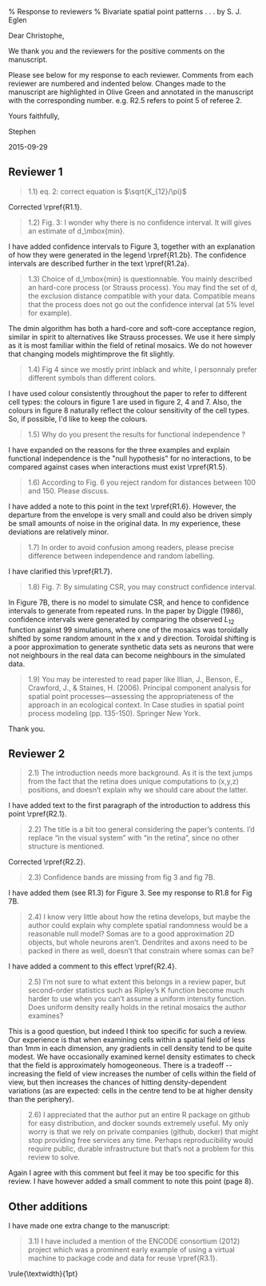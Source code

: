 % Response to reviewers
% Bivariate spatial point patterns . . . by S. J. Eglen





Dear Christophe,

We thank you and the reviewers for the positive comments on the 
manuscript.


Please see below for my response to each reviewer.  Comments from
each reviewer are numbered and indented below.  Changes made to the
manuscript are highlighted in Olive Green and annotated in the manuscript
with the corresponding number.  e.g. R2.5 refers to point 5 of referee
2.

Yours faithfully,

Stephen

2015-09-29


## Reviewer 1

> 1.1) eq. 2: correct equation is $\sqrt{K_{12}/\pi}$

Corrected \rpref{R1.1}.


> 1.2) Fig. 3: I wonder why there is no confidence interval. It will gives
> an estimate of d_\mbox{min}.

I have added confidence intervals to Figure 3, together with an
explanation of how they were generated in the legend \rpref{R1.2b}.
The confidence intervals are described further in the text
\rpref{R1.2a}.

> 1.3) Choice of d_\mbox{min} is questionnable. You mainly described an
> hard-core process (or Strauss process). You may find the set of
> d, the exclusion distance compatible with your data. Compatible
> means that the process does not go out the confidence interval
> (at 5% level for example).

The dmin algorithm has both a hard-core and soft-core acceptance
region, similar in spirit to alternatives like Strauss processes.  We
use it here simply as it is most familiar within the field of retinal
mosaics.  We do not however that changing models mightimprove the fit
slightly.




> 1.4) Fig 4 since we mostly print inblack and white, I personnaly
> prefer different symbols than different colors.

I have used colour consistently throughout the paper to refer to
different cell types: the colours in figure 1 are used in figure 2, 4
and 7.  Also, the colours in figure 8 naturally reflect the colour
sensitivity of the cell types.  So, if possible, I'd like to keep the
colours.


> 1.5) Why do you present the results for functional independence ?

I have expanded on the reasons for the three examples and explain
functional independence is the "null hypothesis" for no interactions,
to be compared against cases when interactions must exist \rpref{R1.5}.

> 1.6) According to Fig. 6 you reject random for distances between 100
> and 150. Please discuss.

I have added a note to this point in the text \rpref{R1.6}.  However, the
departure from the envelope is very small and could also be driven
simply be small amounts of noise in the original data.  In my
experience, these deviations are relatively minor.

> 1.7) In order to avoid confusion among readers, please precise
> difference between independence and random labelling.

I have clarified this \rpref{R1.7}.

> 1.8) Fig. 7: By simulating CSR, you may construct confidence
> interval.

In Figure 7B, there is no model to simulate CSR, and hence to
confidence intervals to generate from repeated runs.  In the paper by
Diggle (1986), confidence intervals were generated by comparing the
observed $L_{12}$ function against 99 simulations, where one of the
mosaics was toroidally shifted by some random amount in the x and y
direction.  Toroidal shifting is a poor approximation to generate
synthetic data sets as neurons that were not neighbours in the real
data can become neighbours in the simulated data.



> 1.9) You may be interested to read paper like Illian, J., Benson,
> E., Crawford, J., & Staines, H. (2006). Principal component analysis
> for spatial point processes—assessing the appropriateness of the
> approach in an ecological context. In Case studies in spatial point
> process modeling (pp. 135-150). Springer New York.

Thank you.

## Reviewer 2

> 2.1) The introduction needs more background. As it is the text jumps
> from the fact that the retina does unique computations to (x,y,z)
> positions, and doesn’t explain why we should care about the latter.

I have added text to the first paragraph of the introduction
to address this point \rpref{R2.1}.

> 2.2) The title is a bit too general considering the paper’s
> contents. I’d replace “in the visual system” with “in the retina”,
> since no other structure is mentioned.

Corrected \rpref{R2.2}.


> 2.3) Confidence bands are missing from fig 3 and fig 7B.

I have added them (see R1.3) for Figure 3.  See my response to R1.8
for Fig 7B.

> 2.4) I know very little about how the retina develops, but maybe the
> author could explain why complete spatial randomness would be a
> reasonable null model? Somas are to a good approximation 2D
> objects, but whole neurons aren’t. Dendrites and axons need to
> be packed in there as well, doesn’t that constrain where somas
> can be?

I have added a comment to this effect \rpref{R2.4}.

> 2.5) I’m not sure to what extent this belongs in a review paper, but
> second-order statistics such as Ripley’s K function become much
> harder to use when you can’t assume a uniform intensity function.
> Does uniform density really holds in the retinal mosaics the author
> examines?

This is a good question, but indeed I think too specific for such a
review.  Our experience is that when examining cells within a spatial
field of less than 1mm in each dimension, any gradients in cell
density tend to be quite modest.  We have occasionally examined kernel
density estimates to check that the field is approximately
homogeoneous.  There is a tradeoff -- increasing the field of view
increases the number of cells within the field of view, but then
increases the chances of hitting density-dependent variations (as are
expected: cells in the centre tend to be at higher density than the
periphery).


> 2.6) I appreciated that the author put an entire R package on github
> for easy distribution, and docker sounds extremely useful. My only
> worry is that we rely on private companies (github, docker) that
> might stop providing free services any time. Perhaps reproducibility
> would require public, durable infrastructure but that’s not a
> problem for this review to solve.

Again I agree with this comment but feel it may be too specific for
this review.  I have however added a small comment to note this point
(page 8).

## Other additions

I have made one extra change to the manuscript:

> 3.1) I have included a mention of the ENCODE consortium (2012)
> project which was a prominent early example of using a virtual machine
> to package code and data for reuse \rpref{R3.1}.

\rule{\textwidth}{1pt}
